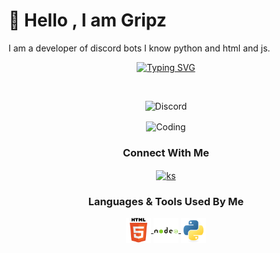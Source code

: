 # 👋 Hello , I am Gripz
I am a developer of discord bots I know python and html and js. <br ><p align="center">
[![Typing SVG](https://readme-typing-svg.demolab.com?font=Fira+Code&size=21&duration=10000&pause=10000&color=FFFFFF&multiline=true&width=435&lines=I+am+Graphic+Designer+%26+Programmer)](https://github.com/GripZViSx)</p><br><p align="center">
![Discord](https://discord.c99.nl/widget/theme-2/844863061907210251.png)</p>
<p align="center">
<img align="center" alt="Coding" width="400" src="https://media.discordapp.net/attachments/928260959678660618/1149721464510099547/Untitled16.jpg"></p>

<h3 align="center">Connect With Me</h3> 

<p align="center"> 
 <a href="https://instagram.com/kulin_editz" target="blank"><img align="center" src="https://raw.githubusercontent.com/rahuldkjain/github-profile-readme-generator/master/src/images/icons/Social/instagram.svg" alt="ks" height="30" width="40" /></a> 
</p>

  <h3 align="center">Languages & Tools Used By Me</h3>
  <p align="center">
  <a href="https://www.w3.org/html/" target="_blank"> <img src="https://raw.githubusercontent.com/devicons/devicon/master/icons/html5/html5-original-wordmark.svg" alt="html5" width="40" height="40" align="center"/> </a> <a href="https://nodejs.org" target="_blank"> <img src="https://raw.githubusercontent.com/devicons/devicon/master/icons/nodejs/nodejs-original-wordmark.svg" alt="nodejs" width="40" height="40" align="center"/> </a> <a href="https://www.python.org" target="_blank"> <img src="https://raw.githubusercontent.com/devicons/devicon/master/icons/python/python-original.svg" alt="python" width="40" height="40" align="center"/> </a>
 </p>
